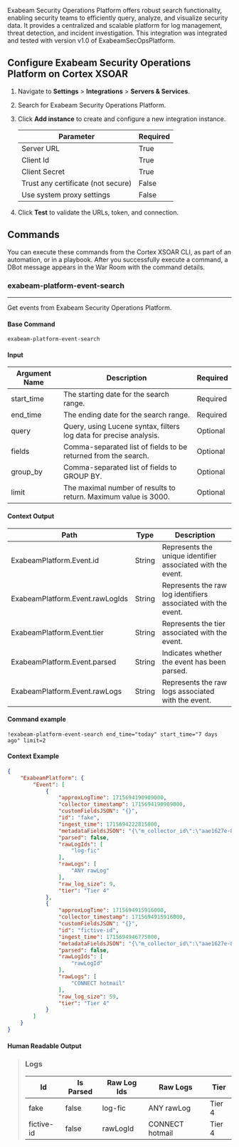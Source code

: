 Exabeam Security Operations Platform offers robust search functionality, enabling security teams to efficiently query, analyze, and visualize security data. It provides a centralized and scalable platform for log management, threat detection, and incident investigation.
This integration was integrated and tested with version v1.0 of ExabeamSecOpsPlatform.

## Configure Exabeam Security Operations Platform on Cortex XSOAR

1. Navigate to **Settings** > **Integrations** > **Servers & Services**.
2. Search for Exabeam Security Operations Platform.
3. Click **Add instance** to create and configure a new integration instance.

    | **Parameter** | **Required** |
    | --- | --- |
    | Server URL | True |
    | Client Id | True |
    | Client Secret | True |
    | Trust any certificate (not secure) | False |
    | Use system proxy settings | False |

4. Click **Test** to validate the URLs, token, and connection.

## Commands

You can execute these commands from the Cortex XSOAR CLI, as part of an automation, or in a playbook.
After you successfully execute a command, a DBot message appears in the War Room with the command details.

### exabeam-platform-event-search

***
Get events from Exabeam Security Operations Platform.

#### Base Command

`exabeam-platform-event-search`

#### Input

| **Argument Name** | **Description** | **Required** |
| --- | --- | --- |
| start_time | The starting date for the search range. | Required | 
| end_time | The ending date for the search range. | Required | 
| query | Query, using Lucene syntax, filters log data for precise analysis. | Optional | 
| fields | Comma-separated list of fields to be returned from the search. | Optional | 
| group_by | Comma-separated list of fields to GROUP BY. | Optional | 
| limit | The maximal number of results to return. Maximum value is 3000. | Optional | 

#### Context Output

| **Path** | **Type** | **Description** |
| --- | --- | --- |
| ExabeamPlatform.Event.id | String | Represents the unique identifier associated with the event. | 
| ExabeamPlatform.Event.rawLogIds | String | Represents the raw log identifiers associated with the event. | 
| ExabeamPlatform.Event.tier | String | Represents the tier associated with the event. | 
| ExabeamPlatform.Event.parsed | String | Indicates whether the event has been parsed. | 
| ExabeamPlatform.Event.rawLogs | String | Represents the raw logs associated with the event. | 

#### Command example
```!exabeam-platform-event-search end_time="today" start_time="7 days ago" limit=2```
#### Context Example
```json
{
    "ExabeamPlatform": {
        "Event": [
            {
                "approxLogTime": 1715694190909000,
                "collector_timestamp": 1715694190909000,
                "customFieldsJSON": "{}",
                "id": "fake",
                "ingest_time": 1715694222815000,
                "metadataFieldsJSON": "{\"m_collector_id\":\"aae1627e-8637-4597-9f43-e49a703a6151\",\"m_collector_name\":\"exa-cribl-logs-sm_exa_ws\",\"m_collector_type\":\"cribl-logs\"}",
                "parsed": false,
                "rawLogIds": [
                    "log-fic"
                ],
                "rawLogs": [
                    "ANY rawLog"
                ],
                "raw_log_size": 9,
                "tier": "Tier 4"
            },
            {
                "approxLogTime": 1715694915916000,
                "collector_timestamp": 1715694915916000,
                "customFieldsJSON": "{}",
                "id": "fictive-id",
                "ingest_time": 1715694946775000,
                "metadataFieldsJSON": "{\"m_collector_id\":\"aae1627e-8637-4597-9f43-e49a703a6151\",\"m_collector_name\":\"exa-cribl-logs-sm_exa_ws\",\"m_collector_type\":\"cribl-logs\"}",
                "parsed": false,
                "rawLogIds": [
                    "rawLogId"
                ],
                "rawLogs": [
                    "CONNECT hotmail"
                ],
                "raw_log_size": 59,
                "tier": "Tier 4"
            }
        ]
    }
}
```

#### Human Readable Output

>### Logs
>|Id|Is Parsed|Raw Log Ids|Raw Logs|Tier|
>|---|---|---|---|---|
>| fake | false | log-fic | ANY rawLog | Tier 4 |
>| fictive-id | false | rawLogId | CONNECT hotmail  | Tier 4 |

